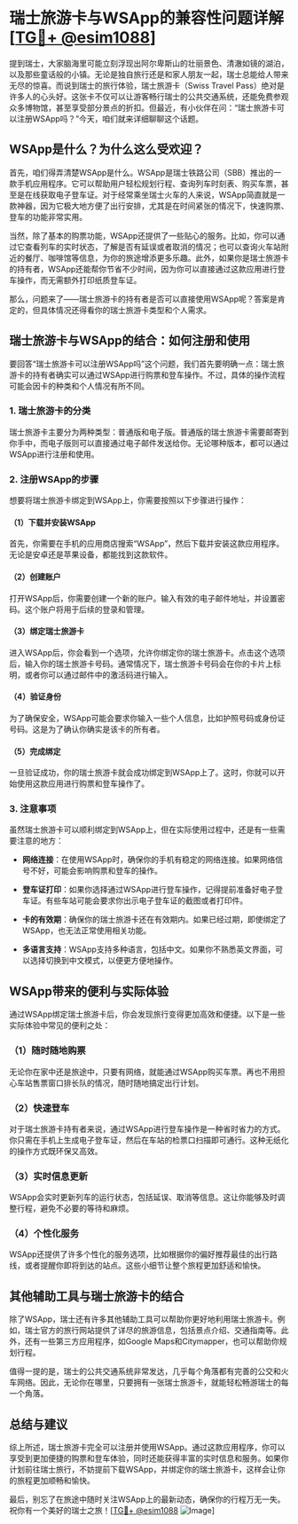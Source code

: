 # 瑞士旅游卡与WSApp的兼容性问题详解[[TG💪+ @esim1088](https://t.me/s/esim1088)]

提到瑞士，大家脑海里可能立刻浮现出阿尔卑斯山的壮丽景色、清澈如镜的湖泊，以及那些童话般的小镇。无论是独自旅行还是和家人朋友一起，瑞士总能给人带来无尽的惊喜。而说到瑞士的旅行体验，瑞士旅游卡（Swiss Travel Pass）绝对是许多人的心头好。这张卡不仅可以让游客畅行瑞士的公共交通系统，还能免费参观众多博物馆，甚至享受部分景点的折扣。但最近，有小伙伴在问：“瑞士旅游卡可以注册WSApp吗？”今天，咱们就来详细聊聊这个话题。

## WSApp是什么？为什么这么受欢迎？

首先，咱们得弄清楚WSApp是什么。WSApp是瑞士铁路公司（SBB）推出的一款手机应用程序。它可以帮助用户轻松规划行程、查询列车时刻表、购买车票，甚至是在线获取电子登车证。对于经常乘坐瑞士火车的人来说，WSApp简直就是一款神器，因为它极大地方便了出行安排，尤其是在时间紧张的情况下，快速购票、登车的功能非常实用。

当然，除了基本的购票功能，WSApp还提供了一些贴心的服务。比如，你可以通过它查看列车的实时状态，了解是否有延误或者取消的情况；也可以查询火车站附近的餐厅、咖啡馆等信息，为你的旅途增添更多乐趣。此外，如果你是瑞士旅游卡的持有者，WSApp还能帮你节省不少时间，因为你可以直接通过这款应用进行登车操作，而无需额外打印纸质登车证。

那么，问题来了——瑞士旅游卡的持有者是否可以直接使用WSApp呢？答案是肯定的，但具体情况还得看你的瑞士旅游卡类型和个人需求。

## 瑞士旅游卡与WSApp的结合：如何注册和使用

要回答“瑞士旅游卡可以注册WSApp吗”这个问题，我们首先要明确一点：瑞士旅游卡的持有者确实可以通过WSApp进行购票和登车操作。不过，具体的操作流程可能会因卡的种类和个人情况有所不同。

### 1. **瑞士旅游卡的分类**
瑞士旅游卡主要分为两种类型：普通版和电子版。普通版的瑞士旅游卡需要邮寄到你手中，而电子版则可以直接通过电子邮件发送给你。无论哪种版本，都可以通过WSApp进行注册和使用。

### 2. **注册WSApp的步骤**
想要将瑞士旅游卡绑定到WSApp上，你需要按照以下步骤进行操作：

#### （1）下载并安装WSApp
首先，你需要在手机的应用商店搜索“WSApp”，然后下载并安装这款应用程序。无论是安卓还是苹果设备，都能找到这款软件。

#### （2）创建账户
打开WSApp后，你需要创建一个新的账户。输入有效的电子邮件地址，并设置密码。这个账户将用于后续的登录和管理。

#### （3）绑定瑞士旅游卡
进入WSApp后，你会看到一个选项，允许你绑定你的瑞士旅游卡。点击这个选项后，输入你的瑞士旅游卡号码。通常情况下，瑞士旅游卡号码会在你的卡片上标明，或者你可以通过邮件中的激活码进行输入。

#### （4）验证身份
为了确保安全，WSApp可能会要求你输入一些个人信息，比如护照号码或身份证号码。这是为了确认你确实是该卡的所有者。

#### （5）完成绑定
一旦验证成功，你的瑞士旅游卡就会成功绑定到WSApp上了。这时，你就可以开始使用这款应用进行购票和登车操作了。

### 3. **注意事项**
虽然瑞士旅游卡可以顺利绑定到WSApp上，但在实际使用过程中，还是有一些需要注意的地方：

- **网络连接**：在使用WSApp时，确保你的手机有稳定的网络连接。如果网络信号不好，可能会影响购票和登车的操作。
  
- **登车证打印**：如果你选择通过WSApp进行登车操作，记得提前准备好电子登车证。有些车站可能会要求你出示电子登车证的截图或者打印件。

- **卡的有效期**：确保你的瑞士旅游卡还在有效期内。如果已经过期，即使绑定了WSApp，也无法正常使用相关功能。

- **多语言支持**：WSApp支持多种语言，包括中文。如果你不熟悉英文界面，可以选择切换到中文模式，以便更方便地操作。

## WSApp带来的便利与实际体验

通过WSApp绑定瑞士旅游卡后，你会发现旅行变得更加高效和便捷。以下是一些实际体验中常见的便利之处：

### （1）随时随地购票
无论你在家中还是旅途中，只要有网络，就能通过WSApp购买车票。再也不用担心车站售票窗口排长队的情况，随时随地搞定出行计划。

### （2）快速登车
对于瑞士旅游卡持有者来说，通过WSApp进行登车操作是一种省时省力的方式。你只需在手机上生成电子登车证，然后在车站的检票口扫描即可通行。这种无纸化的操作方式既环保又高效。

### （3）实时信息更新
WSApp会实时更新列车的运行状态，包括延误、取消等信息。这让你能够及时调整行程，避免不必要的等待和麻烦。

### （4）个性化服务
WSApp还提供了许多个性化的服务选项，比如根据你的偏好推荐最佳的出行路线，或者提醒你即将到达的站点。这些小细节让整个旅程更加舒适和愉快。

## 其他辅助工具与瑞士旅游卡的结合

除了WSApp，瑞士还有许多其他辅助工具可以帮助你更好地利用瑞士旅游卡。例如，瑞士官方的旅行网站提供了详尽的旅游信息，包括景点介绍、交通指南等。此外，还有一些第三方应用程序，如Google Maps和Citymapper，也可以帮助你规划行程。

值得一提的是，瑞士的公共交通系统非常发达，几乎每个角落都有完善的公交和火车网络。因此，无论你在哪里，只要拥有一张瑞士旅游卡，就能轻松畅游瑞士的每一个角落。

## 总结与建议

综上所述，瑞士旅游卡完全可以注册并使用WSApp。通过这款应用程序，你可以享受到更加便捷的购票和登车体验，同时还能获得丰富的实时信息和服务。如果你计划前往瑞士旅行，不妨提前下载WSApp，并绑定你的瑞士旅游卡，这样会让你的旅程更加顺畅和愉快。

最后，别忘了在旅途中随时关注WSApp上的最新动态，确保你的行程万无一失。祝你有一个美好的瑞士之旅！[[TG💪+ @esim1088](https://t.me/s/esim1088) ![Image](https://i.postimg.cc/4NQfJmqS/Snipaste-2025-05-13-00-14-12.png)]